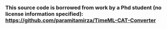 ### This source code is borrowed from work by a Phd student (no license information specified): https://github.com/paramitamirza/TimeML-CAT-Converter
